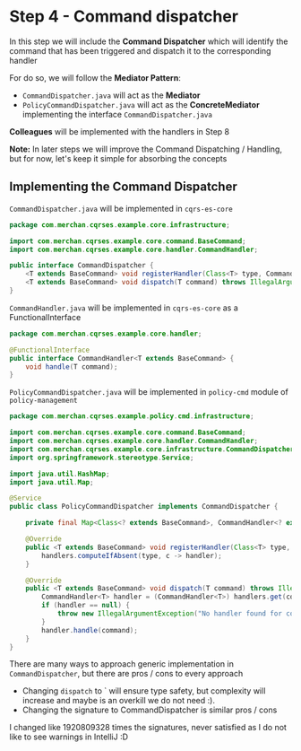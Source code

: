 # Step 4 - Command dispatcher
In this step we will include the **Command Dispatcher** which will identify the command that has been triggered and dispatch it to the corresponding handler

For do so, we will follow the **Mediator Pattern**:
- `CommandDispatcher.java` will act as the **Mediator**
- `PolicyCommandDispatcher.java` will act as the **ConcreteMediator** implementing the interface `CommandDispatcher.java`

**Colleagues** will be implemented with the handlers in Step 8

**Note:** In later steps we will improve the Command Dispatching / Handling, but for now, let's keep it simple for absorbing the concepts

## Implementing the Command Dispatcher

`CommandDispatcher.java` will be implemented in `cqrs-es-core`

```java
package com.merchan.cqrses.example.core.infrastructure;

import com.merchan.cqrses.example.core.command.BaseCommand;
import com.merchan.cqrses.example.core.handler.CommandHandler;

public interface CommandDispatcher {
    <T extends BaseCommand> void registerHandler(Class<T> type, CommandHandler<T> handler);
    <T extends BaseCommand> void dispatch(T command) throws IllegalArgumentException;
}

```

`CommandHandler.java` will be implemented in `cqrs-es-core` as a FunctionalInterface

```java
package com.merchan.cqrses.example.core.handler;

@FunctionalInterface
public interface CommandHandler<T extends BaseCommand> {
    void handle(T command);
}

```

`PolicyCommandDispatcher.java` will be implemented in `policy-cmd` module of `policy-management`

```java
package com.merchan.cqrses.example.policy.cmd.infrastructure;

import com.merchan.cqrses.example.core.command.BaseCommand;
import com.merchan.cqrses.example.core.handler.CommandHandler;
import com.merchan.cqrses.example.core.infrastructure.CommandDispatcher;
import org.springframework.stereotype.Service;

import java.util.HashMap;
import java.util.Map;

@Service
public class PolicyCommandDispatcher implements CommandDispatcher {

    private final Map<Class<? extends BaseCommand>, CommandHandler<? extends BaseCommand>> handlers = new HashMap<>();

    @Override
    public <T extends BaseCommand> void registerHandler(Class<T> type, CommandHandler<T> handler) {
        handlers.computeIfAbsent(type, c -> handler);
    }

    @Override
    public <T extends BaseCommand> void dispatch(T command) throws IllegalArgumentException {
        CommandHandler<T> handler = (CommandHandler<T>) handlers.get(command.getClass());
        if (handler == null) {
            throw new IllegalArgumentException("No handler found for command: " + command.getClass().getName());
        }
        handler.handle(command);
    }
}

```

There are many ways to approach generic implementation in `CommandDispatcher`, but there are pros / cons to every approach
- Changing `dispatch` to `<T extends BaseCommand> will ensure type safety, but complexity will increase and maybe is an overkill we do not need :).
- Changing the signature to CommandDispatcher<T extends BaseCommand> is similar pros / cons

I changed like 1920809328 times the signatures, never satisfied as I do not like to see warnings in IntelliJ :D
